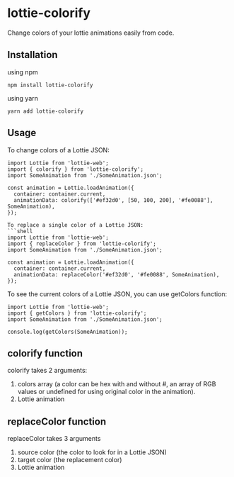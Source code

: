 # lottie-colorify
Change colors of your lottie animations easily from code.

## Installation

using npm

```shell
npm install lottie-colorify
```

using yarn

```shell
yarn add lottie-colorify
```

## Usage

To change colors of a Lottie JSON:
```shell
import Lottie from 'lottie-web';
import { colorify } from 'lottie-colorify';
import SomeAnimation from './SomeAnimation.json';

const animation = Lottie.loadAnimation({
  container: container.current,
  animationData: colorify(['#ef32d0', [50, 100, 200], '#fe0088'], SomeAnimation),
});

To replace a single color of a Lottie JSON:
```shell
import Lottie from 'lottie-web';
import { replaceColor } from 'lottie-colorify';
import SomeAnimation from './SomeAnimation.json';

const animation = Lottie.loadAnimation({
  container: container.current,
  animationData: replaceColor('#ef32d0', '#fe0088', SomeAnimation),
});

```
To see the current colors of a Lottie JSON, you can use getColors function:
```shell
import Lottie from 'lottie-web';
import { getColors } from 'lottie-colorify';
import SomeAnimation from './SomeAnimation.json';

console.log(getColors(SomeAnimation));
```

## colorify function

colorify takes 2 arguments:

1. colors array (a color can be hex with and without #, an array of RGB values or undefined for using original color in the animation).
2. Lottie animation

## replaceColor function

replaceColor takes 3 arguments

1. source color (the color to look for in a Lottie JSON)
2. target color (the replacement color)
3. Lottie animation